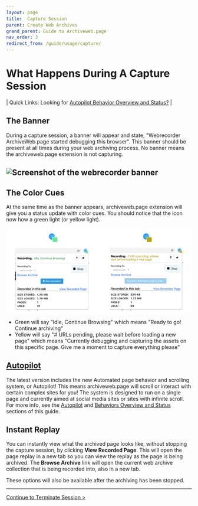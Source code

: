 ```yaml
---
layout: page
title:  Capture Session
parent: Create Web Archives
grand_parent: Guide to Archiveweb.page
nav_order: 3
redirect_from: /guide/usage/capture/
---
```


# What Happens During A Capture Session

| Quick Links: Looking for [Autopilot Behavior Overview and Status?](/guide/features/behaviors) |

## The Banner

During a capture session, a banner will appear and state, "Webrecorder ArchiveWeb.page started debugging this browser". This banner should be present at all times during your web archiving process. No banner means the archiveweb.page extension is not capturing. 

![Screenshot of the webrecorder banner](/assets/images/usage/wr-banner.png)
---
## The Color Cues
At the same time as the banner appears, archiveweb.page extension will give you a status update with color cues. You should notice that the icon now how a green light (or yellow light). 

![archiveweb.page icon with a green box. archiveweb.page icon with a yellow box.Green means continue archiving. Yellow means give me a moment.](/assets/images/usage/wr-colors.png)

* Green will say "Idle, Continue Browsing" which means "Ready to go! Continue archiving"
* Yellow will say "# URLs pending, please wait before loading a new page" which means "Currently debugging and capturing the assets on this specific page. Give me a moment to capture everything please"

## [Autopilot](/guide/features/autopilot)
The latest version includes the new Automated page behavior and scrolling system, or Autopilot! This means archiveweb.page will scroll or interact with certain complex sites for you! The system is designed to run on a single page and currently aimed at social media sites or sites with infinite scroll. 
For more info, see the [Autopilot](/guide/features/autopilot) and [Behaviors Overview and Status](/guide/features/behaviors) sections of this guide.

## Instant Replay

You can instantly view what the archived page looks like, without stopping the capture session, by clicking **View Recorded Page**. This will open the page replay in a new tab so you can view the replay as the page is being archived. The **Browse Archive** link will open the current web archive collection that is being recorded into, also in a new tab.

These options will also be available after the archiving has been stopped.

---

[Continue to Terminate Session >](/guide/usage/terminate)
